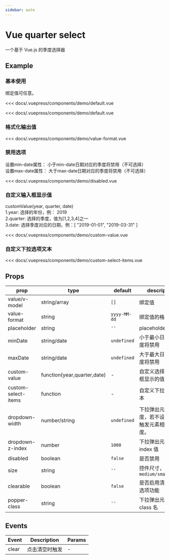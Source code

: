 ```yaml
---
sidebar: auto
---
```


<!-- markdownlint-disable MD033 -->
<style>
  .sw__wrapper { width: 350px; margin-top: 16px !important; }
</style>

# Vue quarter select

一个基于 Vue.js 的季度选择器

<client-only>

## Example

### 基本使用

<demo-box title="单选模式">

绑定值可任意。

<demo-default slot="demo" />

<div slot="code">

<<< docs/.vuepress/components/demo/default.vue

</div>

</demo-box>

<box-wrapper>

<demo-default/>

<div slot="code">

<<< docs/.vuepress/components/demo/default.vue

</div>

</box-wrapper>

### 格式化输出值

<box-wrapper>

<demo-value-format/>

<div slot="code">

<<< docs/.vuepress/components/demo/value-format.vue

</div>

</box-wrapper>

### 禁用选项

<box-wrapper>

<div slot="des">
设置min-date属性： 小于min-date日期对应的季度将禁用（不可选择）<br/>
设置max-date属性： 大于max-date日期对应的季度将禁用（不可选择）

</div>

<demo-disabled/>

<div slot="code">

<<< docs/.vuepress/components/demo/disabled.vue

</div>

</box-wrapper>

### 自定义输入框显示值

<box-wrapper>

<div slot="des">

customValue(year, quarter, date)<br/>
1.year: 选择的年份，例： 2019<br/>
2.quarter: 选择的季度，值为[1,2,3,4]之一<br/>
3.date: 选择季度对应的日期，例：[ "2019-01-01", "2019-03-31" ]

</div>

<demo-custom-value/>

<div slot="code">

<<< docs/.vuepress/components/demo/custom-value.vue

</div>

</box-wrapper>

### 自定义下拉选项文本

<box-wrapper>

<demo-custom-select-items/>

<div slot="code">

<<< docs/.vuepress/components/demo/custom-select-items.vue

</div>

</box-wrapper>

</client-only>

## Props

| prop | type | default | description |
| --- | --- | --- | --- |
| value/v-model | string/array | `[]` | 绑定值 |
| value-format | string | `yyyy-MM-dd` | 绑定值的格式 |
| placeholder | string | `''` | placeholder |
| minDate | string/date | `undefined` | 小于最小日期的季度将禁用 |
| maxDate | string/date | `undefined` | 大于最大日期的季度将禁用 |
| custom-value | function(year,quarter,date) | - | 自定义选择后输入框显示的值 |
| custom-select-items | function | - | 自定义下拉选项文本 |
| dropdown-width | number/string | `undefined` | 下拉弹出元素宽度，若不设置则与触发元素相同宽度。 |
| dropdown-z-index | number | `1000` | 下拉弹出元素的 z-index 值 |
| disabled | boolean | `false` | 是否禁用 |
| size | string | `''` | 控件尺寸，可选值 `medium/small/mini` |
| clearable | boolean | `false` | 是否启用清空所有选项功能 |
| popper-class | string | `''` | 下拉弹出元素 class 名 |

## Events

| Event | Description | Params |
| ----- | ----------- | ------ |
| clear | 点击清空时触发 | - |
